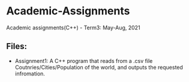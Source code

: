 # Academic-Assignments
Academic assignments(C++) - Term3: May-Aug, 2021

Files:
------
- Assignment1: A C++ program that reads from a .csv file Coutnries/Cities/Population of the world, and outputs the requested infromation.

